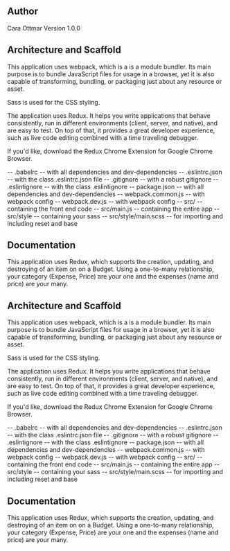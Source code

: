 ## Author
  Cara Ottmar Version 1.0.0

## Architecture and Scaffold
  This application uses webpack, which is a is a module bundler. Its main purpose is to bundle JavaScript files for usage in a browser, yet it is also capable of transforming, bundling, or packaging just about any resource or asset.

  Sass is used for the CSS styling.

  The application uses Redux. It helps you write applications that behave consistently, run in different environments (client, server, and native), and are easy to test. On top of that, it provides a great developer experience, such as live code editing combined with a time traveling debugger. 

  If you'd like, download the Redux Chrome Extension for Google Chrome Browser. 

-- .babelrc -- with all dependencies and dev-dependencies
-- .eslintrc.json -- with the class .eslintrc.json file
-- .gitignore -- with a robust gitignore
-- .eslintignore -- with the class .eslintignore
-- package.json -- with all dependencies and dev-dependencies
-- webpack.common.js -- with webpack config
-- webpack.dev.js -- with webpack config
-- src/ -- containing the front end code
-- src/main.js -- containing the entire app
-- src/style -- containing your sass
-- src/style/main.scss -- for importing and including reset and base

##  Documentation  
This application uses Redux, which supports the creation, updating, and destroying of an item on on a Budget. Using a one-to-many relationship, your category (Expense, Price) are your one and the expenses (name and price) are your many.  

## Architecture and Scaffold
  This application uses webpack, which is a is a module bundler. Its main purpose is to bundle JavaScript files for usage in a browser, yet it is also capable of transforming, bundling, or packaging just about any resource or asset.

  Sass is used for the CSS styling.

  The application uses Redux. It helps you write applications that behave consistently, run in different environments (client, server, and native), and are easy to test. On top of that, it provides a great developer experience, such as live code editing combined with a time traveling debugger. 

  If you'd like, download the Redux Chrome Extension for Google Chrome Browser. 

-- .babelrc -- with all dependencies and dev-dependencies
-- .eslintrc.json -- with the class .eslintrc.json file
-- .gitignore -- with a robust gitignore
-- .eslintignore -- with the class .eslintignore
-- package.json -- with all dependencies and dev-dependencies
-- webpack.common.js -- with webpack config
-- webpack.dev.js -- with webpack config
-- src/ -- containing the front end code
-- src/main.js -- containing the entire app
-- src/style -- containing your sass
-- src/style/main.scss -- for importing and including reset and base

 ##  Documentation  
This application uses Redux, which supports the creation, updating, and destroying of an item on on a Budget. Using a one-to-many relationship, your category (Expense, Price) are your one and the expenses (name and price) are your many. 


